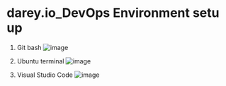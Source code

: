 # darey.io_DevOps Environment setu up

1. Git bash
   ![image](https://github.com/user-attachments/assets/7454259e-63d3-4a1b-8e2c-87546da9e603)

2. Ubuntu terminal
   ![image](https://github.com/user-attachments/assets/a4f68e07-dbec-4245-a0fb-cc026941e56d)

3. Visual Studio Code
   ![image](https://github.com/user-attachments/assets/3aae7531-5e8d-48ff-8d47-ec9ac7f210f3)

   
